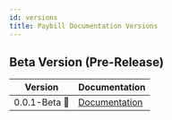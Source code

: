 ```yaml
---
id: versions
title: Paybill Documentation Versions
---
```


## Beta Version (Pre-Release)

| Version     | Documentation                             | 
|-------------|-------------------------------------------|
| 0.0.1-Beta 🚧   | [Documentation](/docs/beta/) |
